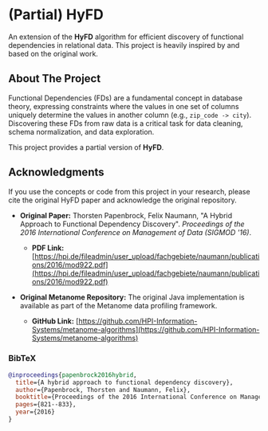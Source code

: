
# (Partial) HyFD

An extension of the **HyFD** algorithm for efficient discovery of functional dependencies in relational data. This project is heavily inspired by and based on the original work.

## About The Project

Functional Dependencies (FDs) are a fundamental concept in database theory, expressing constraints where the values in one set of columns uniquely determine the values in another column (e.g., `zip_code -> city`). Discovering these FDs from raw data is a critical task for data cleaning, schema normalization, and data exploration.

This project provides a partial version of **HyFD**.

## Acknowledgments

If you use the concepts or code from this project in your research, please cite the original HyFD paper and acknowledge the original repository.

*   **Original Paper:** Thorsten Papenbrock, Felix Naumann, "A Hybrid Approach to Functional Dependency Discovery". *Proceedings of the 2016 International Conference on Management of Data (SIGMOD '16)*.
    *   **PDF Link:** [https://hpi.de/fileadmin/user_upload/fachgebiete/naumann/publications/2016/mod922.pdf](https://hpi.de/fileadmin/user_upload/fachgebiete/naumann/publications/2016/mod922.pdf)

*   **Original Metanome Repository:** The original Java implementation is available as part of the Metanome data profiling framework.
    *   **GitHub Link:** [https://github.com/HPI-Information-Systems/metanome-algorithms](https://github.com/HPI-Information-Systems/metanome-algorithms)

### BibTeX

```bibtex
@inproceedings{papenbrock2016hybrid,
  title={A hybrid approach to functional dependency discovery},
  author={Papenbrock, Thorsten and Naumann, Felix},
  booktitle={Proceedings of the 2016 International Conference on Management of Data},
  pages={821--833},
  year={2016}
}
```

